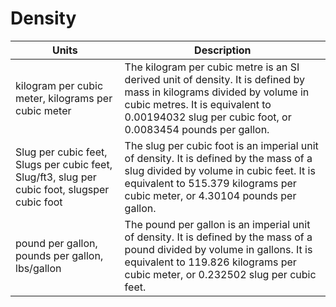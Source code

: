 # Density

| Units | Description |
| --- | --- |
| kilogram per cubic meter, kilograms per cubic meter | The kilogram per cubic metre is an SI derived unit of density. It is defined by mass in kilograms divided by volume in cubic metres. It is equivalent to 0.00194032 slug per cubic foot, or 0.0083454 pounds per gallon. |
| Slug per cubic feet, Slugs per cubic feet, Slug/ft3, slug per cubic foot, slugsper cubic foot | The slug per cubic foot is an imperial unit of density. It is defined by the mass of a slug divided by volume in cubic feet. It is equivalent to 515.379 kilograms per cubic meter, or 4.30104 pounds per gallon. |
| pound per gallon, pounds per gallon, lbs/gallon | The pound per gallon is an imperial unit of density. It is defined by the mass of a pound divided by volume in gallons. It is equivalent to 119.826 kilograms per cubic meter, or 0.232502 slug per cubic feet. |